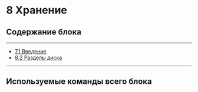 # 8 Хранение


## Содержание блока

---

- [7.1 Введение](/8%20%20Хранение/8.1%20Введение.md)
- [8.2 Разделы диска](/8%20%20Хранение/8.2%20Разделы%20диска.md)



---

## Используемые команды всего блока